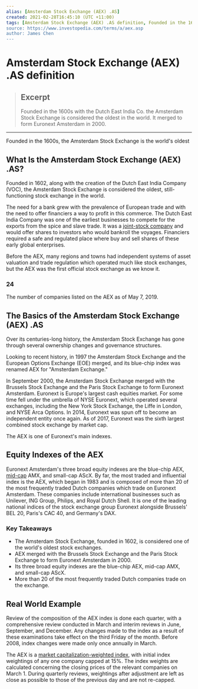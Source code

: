 ```yaml
---
alias: [Amsterdam Stock Exchange (AEX) .AS]
created: 2021-02-28T16:45:10 (UTC +11:00)
tags: [Amsterdam Stock Exchange (AEX) .AS definition, Founded in the 1600s, the Amsterdam Stock Exchange is the world's oldest]
source: https://www.investopedia.com/terms/a/aex.asp
author: James Chen
---
```


# Amsterdam Stock Exchange (AEX) .AS definition

> ## Excerpt
> Founded in the 1600s with the Dutch East India Co. the Amsterdam Stock Exchange is considered the oldest in the world. It merged to form Euronext Amsterdam in 2000.

---

Founded in the 1600s, the Amsterdam Stock Exchange is the world's oldest
## What Is the Amsterdam Stock Exchange (AEX) .AS?

Founded in 1602, along with the creation of the Dutch East India Company (VOC), the Amsterdam Stock Exchange is considered the oldest, still-functioning stock exchange in the world.

The need for a bank grew with the prevalence of European trade and with the need to offer financiers a way to profit in this commerce. The Dutch East India Company was one of the earliest businesses to compete for the exports from the spice and slave trade. It was a [joint-stock company](https://www.investopedia.com/terms/j/jointstockcompany.asp) and would offer shares to investors who would bankroll the voyages. Financiers required a safe and regulated place where buy and sell shares of these early global enterprises.

Before the AEX, many regions and towns had independent systems of asset valuation and trade regulation which operated much like stock exchanges, but the AEX was the first official stock exchange as we know it.

### 24

The number of companies listed on the AEX as of May 7, 2019.

## The Basics of the Amsterdam Stock Exchange (AEX) .AS

Over its centuries-long history, the Amsterdam Stock Exchange has gone through several ownership changes and governance structures.

Looking to recent history, in 1997 the Amsterdam Stock Exchange and the European Options Exchange (EOE) merged, and its blue-chip index was renamed AEX for "Amsterdam Exchange."

In September 2000, the Amsterdam Stock Exchange merged with the Brussels Stock Exchange and the Paris Stock Exchange to form Euronext Amsterdam. Euronext is Europe's largest cash equities market. For some time fell under the umbrella of NYSE Euronext, which operated several exchanges, including the New York Stock Exchange, the Liffe in London, and NYSE Arca Options. In 2014, Euronext was spun off to become an independent entity once again. As of 2017, Euronext was the sixth largest combined stock exchange by market cap.

The AEX is one of Euronext's main indexes.

## Equity Indexes of the AEX

Euronext Amsterdam's three broad equity indexes are the blue-chip AEX, [mid-cap](https://www.investopedia.com/terms/m/midcapstock.asp) AMX, and small-cap AScX. By far, the most traded and influential index is the AEX, which began in 1983 and is composed of more than 20 of the most frequently traded Dutch companies which trade on Euronext Amsterdam. These companies include international businesses such as Unilever, ING Group, Philips, and Royal Dutch Shell. It is one of the leading national indices of the stock exchange group Euronext alongside Brussels' BEL 20, Paris's CAC 40, and Germany's DAX.

### Key Takeaways

-   The Amsterdam Stock Exchange, founded in 1602, is considered one of the world's oldest stock exchanges.
-   AEX merged with the Brussels Stock Exchange and the Paris Stock Exchange to form Euronext Amsterdam in 2000.
-   Its three broad equity indexes are the blue-chip AEX, mid-cap AMX, and small-cap AScX.
-   More than 20 of the most frequently traded Dutch companies trade on the exchange.

## Real World Example

Review of the composition of the AEX index is done each quarter, with a comprehensive review conducted in March and interim reviews in June, September, and December. Any changes made to the index as a result of these examinations take effect on the third Friday of the month. Before 2008, index changes were made only once annually in March.

The AEX is a [market capitalization-weighted index](https://www.investopedia.com/terms/c/capitalizationweightedindex.asp), with initial index weightings of any one company capped at 15%. The index weights are calculated concerning the closing prices of the relevant companies on March 1. During quarterly reviews, weightings after adjustment are left as close as possible to those of the previous day and are not re-capped.
